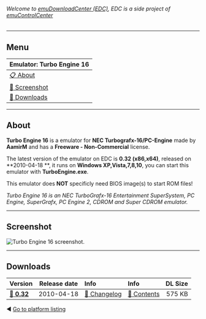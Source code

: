 ###### Welcome to [emuDownloadCenter (EDC)](https://github.com/PhoenixInteractiveNL/emuDownloadCenter/wiki/), EDC is a side project of [emuControlCenter](https://github.com/PhoenixInteractiveNL/emuControlCenter/wiki/)
***
## Menu
| **Emulator: Turbo Engine 16** |
|:---------|
| [:clipboard: About](#about) |
| [:sunrise: Screenshot](#screenshot) |
| [:floppy_disk: Downloads](#downloads) |
***
## About
**Turbo Engine 16** is a emulator for **NEC Turbografx-16/PC-Engine** made by **AamirM** and has a **Freeware - Non-Commercial** license.

The latest version of the emulator on EDC is **0.32 (x86,x64)**, released on **2010-04-18 **, it runs on **Windows XP,Vista,7,8,10**, you can start this emulator with **TurboEngine.exe**.

This emulator does **NOT** specificly need BIOS image(s) to start ROM files!

_Turbo Engine 16 is an NEC TurboGrafx-16 Entertainment SuperSystem, PC Engine, SuperGrafx, PC Engine 2, CDROM and Super CDROM emulator._
***
## Screenshot
![](https://raw.githubusercontent.com/PhoenixInteractiveNL/emuDownloadCenter/master/hooks/turboengine/screen.jpg "Turbo Engine 16 screenshot.")
***
## Downloads
| Version  | Release date  | Info       | Info       | DL Size    |
|:---------|:-------------:|:-----------|:-----------|-----------:|
| [:floppy_disk: **0.32**](https://github.com/PhoenixInteractiveNL/edc-repo0005/raw/master/turboengine/0.32.7z) | 2010-04-18 | [:page_facing_up: Changelog](https://github.com/PhoenixInteractiveNL/edc-repo0005/blob/master/turboengine/0.32_changelog.txt) | [:mag_right: Contents](https://github.com/PhoenixInteractiveNL/edc-repo0005/blob/master/turboengine/0.32_contents.txt) | 575 KB |

:arrow_backward: [Go to platform listing](https://github.com/PhoenixInteractiveNL/emuDownloadCenter/wiki/EDC-Platform-List)

